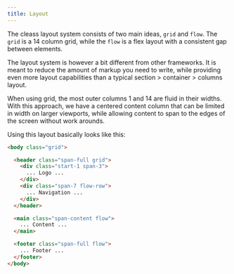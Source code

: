```yaml
---
title: Layout
---
```


The cleass layout system consists of two main ideas, `grid` and `flow`. The `grid` is a 14 column grid, while the `flow` is a flex layout with a consistent gap between elements.

The layout system is however a bit different from other frameworks. It is meant to reduce the amount of markup you need to write, while providing even more layout capabilities than a typical section > container > columns layout.

When using grid, the most outer columns 1 and 14 are fluid in their widths. With this approach, we have a centered content column that can be limited in width on larger viewports, while allowing content to span to the edges of the screen without work arounds.

Using this layout basically looks like this:

```html
<body class="grid">

  <header class="span-full grid">
    <div class="start-1 span-3">
      ... Logo ...
    </div>
    <div class="span-7 flow-row">
      ... Navigation ...
    </div>
  </header>

  <main class="span-content flow">
    ... Content ...
  </main>

  <footer class="span-full flow">
    ... Footer ...
  </footer>
</body>
```
